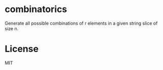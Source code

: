 # combinatorics

Generate all possible combinations of r elements in a given string slice of size n.

# License

MIT
